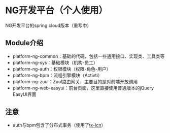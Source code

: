 NG开发平台（个人使用）
======
NG开发平台的spring cloud版本（重写中）

## Module介绍
* platform-ng-common：基础的代码，包括一些通用接口、实现类、工具类等
* platform-ng-sys：基础模块（机构-员工）
* platform-ng-auth：权限模块（权限-角色-用户）
* platform-ng-bpm：流程引擎模块（Activti）
* platform-ng-zuul：Zuul路由网关，主要目的是对前端开放调用
* platform-ng-web-easyui：前台页面，这里直接使用普通版本的jQuery EasyUI界面

## 注意
* auth与bpm包含了分布式事务（使用了[tx-lcn](https://github.com/codingapi/tx-lcn/)）
